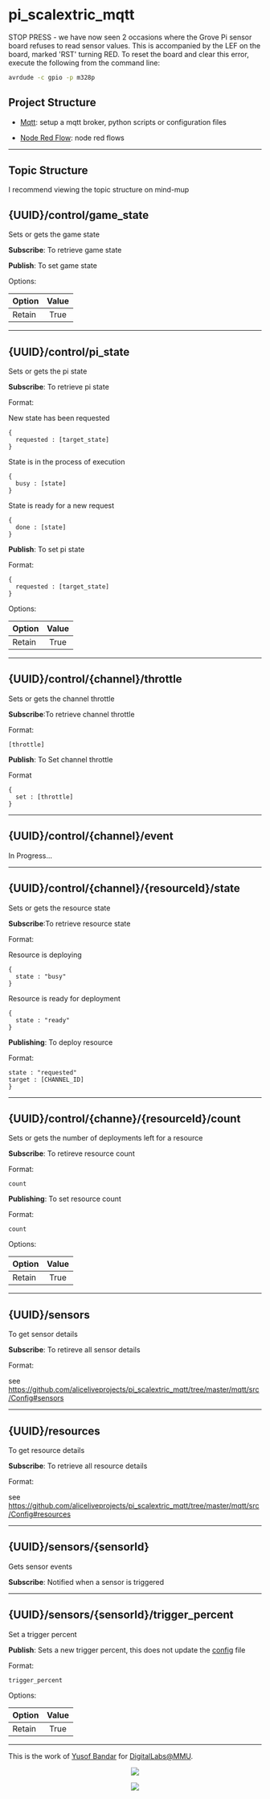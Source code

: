 # pi_scalextric_mqtt
STOP PRESS - we have now seen 2 occasions where the Grove Pi sensor board refuses to read sensor values. This is accompanied by the LEF on the board, marked 'RST' turning RED.
To reset the board and clear this error, execute the following from the command line:

```bash
avrdude -c gpio -p m328p
```

## Project Structure
- [Mqtt](https://github.com/aliceliveprojects/pi_scalextric_mqtt/tree/master/mqtt): setup a mqtt broker, python scripts or configuration files

- [Node Red Flow](https://github.com/aliceliveprojects/pi_scalextric_mqtt/tree/master/node_red_flow): node red flows

---

## Topic Structure
I recommend viewing the topic structure on mind-mup

## {UUID}/control/game_state
Sets or gets the game state

**Subscribe**: To retrieve game state


**Publish**: To set game state

Options:

| Option      | Value  |
| ------------- |:-------------:|
| Retain        | True |

---

## {UUID}/control/pi_state
Sets or gets the pi state

**Subscribe**: To retrieve pi state

Format:

New state has been requested
```
{
  requested : [target_state]
}
```

State is in the process of execution
```
{
  busy : [state]
}
```


State is ready for a new request
```
{
  done : [state]
}
```


**Publish**: To set pi state

Format:

```
{
  requested : [target_state]
}
```

Options:

| Option      | Value  |
| ------------- |:-------------:|
| Retain   | True |


---

## {UUID}/control/{channel}/throttle
Sets or gets the channel throttle

**Subscribe**:To retrieve channel throttle

Format:

```
[throttle]
```


**Publish**: To Set channel throttle

Format

```
{
  set : [throttle]
}
```

---

## {UUID}/control/{channel}/event
In Progress...

---

## {UUID}/control/{channel}/{resourceId}/state
Sets or gets the resource state

**Subscribe**:To retrieve resource state

Format:

Resource is deploying
```
{
  state : "busy"
}
```


Resource is ready for deployment
```
{
  state : "ready"
}
```


**Publishing**: To deploy resource

Format:

```
state : "requested"
target : [CHANNEL_ID]
}
```

---

## {UUID}/control/{channe}/{resourceId}/count
Sets or gets the number of deployments left for a resource

**Subscribe**: To retireve resource count

Format:

```
count
```


**Publishing**: To set resource count

Format:

```
count
````

Options:

| Option      | Value  |
| ------------- |:-------------:|
| Retain   | True |


---

## {UUID}/sensors
To get sensor details

**Subscribe**: To retireve all sensor details

Format:

see https://github.com/aliceliveprojects/pi_scalextric_mqtt/tree/master/mqtt/src/Config#sensors

---

## {UUID}/resources
To get resource details

**Subscribe**: To retrieve all resource details

Format:

see https://github.com/aliceliveprojects/pi_scalextric_mqtt/tree/master/mqtt/src/Config#resources

---

## {UUID}/sensors/{sensorId}
Gets sensor events

**Subscribe**: Notified when a sensor is triggered

---

## {UUID}/sensors/{sensorId}/trigger_percent
Set a trigger percent

**Publish**: Sets a new trigger percent, this does not update the [config](https://github.com/aliceliveprojects/pi_scalextric_mqtt/tree/master/mqtt/src/Config) file

Format:

```
trigger_percent
```

Options:

| Option      | Value  |
| ------------- |:-------------:|
| Retain   | True |


---



This is the work of [Yusof Bandar](https://github.com/YusofBandar) for [DigitalLabs@MMU](https://digitallabs.mmu.ac.uk/).

<p align="center">
<img align="middle" src="https://trello-attachments.s3.amazonaws.com/5b2caa657bcf194b4d089d48/5b98c7ec64145155e09b5083/d2e189709d3b79aa1222ef6e9b1f3735/DigitalLabsLogo_512x512.png"  />
 </p>
 
 
<p align="center">
<img align="middle" src="https://trello-attachments.s3.amazonaws.com/5b2caa657bcf194b4d089d48/5b98c7ec64145155e09b5083/e5f47675f420face27488d4e5330a48c/logo_mmu.png" />
 </p>

